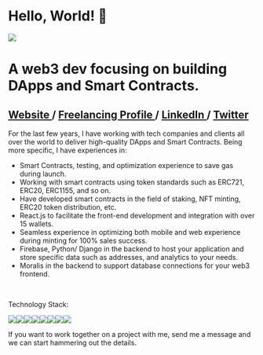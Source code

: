 # Hello, World! 👋

![](https://komarev.com/ghpvc/?username=ManishGotame)

# A web3 dev focusing on building DApps and Smart Contracts.

## <a href="https://manishgotame.com.np/" target="_blank"> Website </a> / <a href="https://www.upwork.com/freelancers/~0125f2add906ad5883" target="_blank"> Freelancing Profile </a> / <a href="https://www.linkedin.com/in/manishgotame/" target="_blank"> LinkedIn </a> / <a href="https://www.twitter.com/ManishGotame/" target="_blank"> Twitter </a>

For the last few years, I have working with tech companies and clients all over the world to deliver high-quality DApps and Smart Contracts. Being more specific, I have experiences in:
- Smart Contracts, testing, and optimization experience to save gas during launch.
- Working with smart contracts using token standards such as ERC721, ERC20, ERC1155, and so on.
- Have developed smart contracts in the field of staking, NFT minting, ERC20 token distribution, etc.
- React.js to facilitate the front-end development and integration with over 15 wallets.
- Seamless experience in optimizing both mobile and web experience during minting for 100% sales success.
- Firebase, Python/ Django in the backend to host your application and store specific data such as addresses, and analytics to your needs.
- Moralis in the backend to support database connections for your web3 frontend.
 
<br/>

Technology Stack:

<img src="https://img.shields.io/badge/python%20-%2314354C.svg?&style=for-the-badge&logo=python&logoColor=white"/><img src="https://img.shields.io/badge/c++%20-%2300599C.svg?&style=for-the-badge&logo=c%2B%2B&ogoColor=white"/><img src="https://img.shields.io/badge/numpy%20-%23013243.svg?&style=for-the-badge&logo=numpy&logoColor=white" /><img src="https://img.shields.io/badge/Keras%20-%23D00000.svg?&style=for-the-badge&logo=Keras&logoColor=white"/><img src="https://img.shields.io/badge/Jupyter%20-%23F37626.svg?&style=for-the-badge&logo=Jupyter&logoColor=white" /><img src="https://img.shields.io/badge/heroku%20-%23430098.svg?&style=for-the-badge&logo=heroku&logoColor=white"/><img src="https://img.shields.io/badge/mysql-%2300f.svg?&style=for-the-badge&logo=mysql&logoColor=white"/><img src="https://img.shields.io/badge/django%20-%23092E20.svg?&style=for-the-badge&logo=django&logoColor=white"/>

If you want to work together on a project with me, send me a message and we can start hammering out the details.



<!--
**ManishGotame/ManishGotame** is a ✨ _special_ ✨ repository because its `README.md` (this file) appears on your GitHub profile.

Here are some ideas to get you started:

- 🔭 I’m currently working on ...
- 🌱 I’m currently learning ...
- 👯 I’m looking to collaborate on ...
- 🤔 I’m looking for help with ...
- 💬 Ask me about ...
- 📫 How to reach me: ...
- 😄 Pronouns: ...
- ⚡ Fun fact: ...
-->
